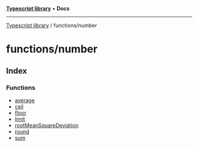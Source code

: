 [**Typescript library**](../../index.md) • **Docs**

***

[Typescript library](../../modules.md) / functions/number

# functions/number

## Index

### Functions

- [average](functions/average.md)
- [ceil](functions/ceil.md)
- [floor](functions/floor.md)
- [limit](functions/limit.md)
- [rootMeanSquareDeviation](functions/rootMeanSquareDeviation.md)
- [round](functions/round.md)
- [sum](functions/sum.md)

